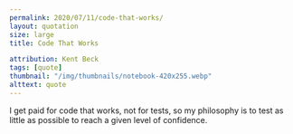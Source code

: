 ```yaml
---
permalink: 2020/07/11/code-that-works/
layout: quotation
size: large
title: Code That Works

attribution: Kent Beck
tags: [quote]
thumbnail: "/img/thumbnails/notebook-420x255.webp"
alttext: quote
---
```


I get paid for code that works, not for tests, so my philosophy is to
test as little as possible to reach a given level of confidence.
